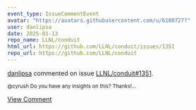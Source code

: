 ```yaml
---
event_type: IssueCommentEvent
avatar: "https://avatars.githubusercontent.com/u/6180727?"
user: danlipsa
date: 2025-01-13
repo_name: LLNL/conduit
html_url: https://github.com/LLNL/conduit/issues/1351
repo_url: https://github.com/LLNL/conduit
---
```


<a href='https://github.com/danlipsa' target='_blank'>danlipsa</a> commented on issue <a href='https://github.com/LLNL/conduit/issues/1351' target='_blank'>LLNL/conduit#1351</a>.

<small>@cyrush Do you have any insights on this? Thanks!...</small>

<a href='https://github.com/LLNL/conduit/issues/1351' target='_blank'>View Comment</a>